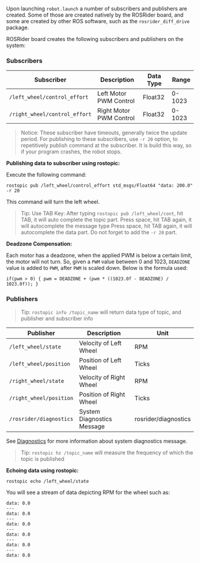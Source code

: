 Upon launching `robot.launch` a number of subscribers and publishers are created. Some of those are created natively by the ROSRider board, and some are created by other ROS software, such as the `rosrider_diff_drive` package.

ROSRider board creates the following subscribers and publishers on the system:

### Subscribers

| Subscriber | Description | Data Type | Range |
| ---------- | ----------- |-----------|-------|
|`/left_wheel/control_effort`| Left Motor PWM Control| Float32 | 0-1023 |
|`/right_wheel/control_effort`| Right Motor PWM Control | Float32 | 0-1023|

>Notice: These subscriber have timeouts, generally twice the update period. For publishing to these subscribers, use `-r 20` option, to repetitively publish command at the subscriber. It is build this way, so if your program crashes, the robot stops.

**Publishing data to subscriber using rostopic:**

Execute the following command:

```console
rostopic pub /left_wheel/control_effort std_msgs/Float64 "data: 200.0" -r 20
```

This command will turn the left wheel.


>Tip: Use TAB Key: After typing `rostopic pub /left_wheel/cont`, hit TAB, it will auto complete the topic part. Press space, hit TAB again, it will autocomplete the message type Press space, hit TAB again, it will autocomplete the data part. Do not forget to add the `-r 20` part.

**Deadzone Compensation:**

Each motor has a deadzone, when the applied PWM is below a certain limit, the motor will not turn. So, given a `PWM` value between 0 and 1023, `DEADZONE` value is added to `PWM`, after `PWM` is scaled down. Below is the formula used:

```
if(pwm > 0) { pwm = DEADZONE + (pwm * ((1023.0f - DEADZONE) / 1023.0f)); }
```

### Publishers

>Tip: `rostopic info /topic_name` will return data type of topic, and publisher and subscriber info


| Publisher  | Description | Unit |
| ---------- | ----------- |------|
|`/left_wheel/state`| Velocity of Left Wheel|RPM|
|`/left_wheel/position`|Position of Left Wheel|Ticks|
|`/right_wheel/state`|Velocity of Right Wheel|RPM|
|`/right_wheel/position`|Position of Right Wheel|Ticks|
|`/rosrider/diagnostics`|System Diagnostics Message|rosrider/diagnostics|

See [Diagnostics](DIAGS.md) for more information about system diagnostics message.

>Tip: `rostopic hz /topic_name` will measure the frequency of which the topic is published

**Echoing data using rostopic:** 

```console
rostopic echo /left_wheel/state
```

You will see a stream of data depicting RPM for the wheel such as:

```console
data: 0.0
---
data: 0.0
---
data: 0.0
---
data: 0.0
---
data: 0.0
---
data: 0.0
```

